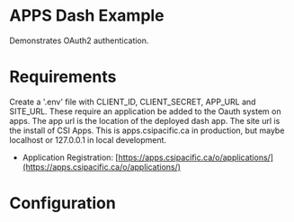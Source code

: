 # APPS Dash Example
Demonstrates OAuth2 authentication.

# Requirements

Create a '.env' file with CLIENT_ID, CLIENT_SECRET, APP_URL and SITE_URL. These require 
an application be added to the Oauth system on apps. The app url is the location of the
deployed dash app. The site url is the install of CSI Apps. This is apps.csipacific.ca in
production, but maybe localhost or 127.0.0.1 in local development.

* Application Registration: [https://apps.csipacific.ca/o/applications/](https://apps.csipacific.ca/o/applications/)

# Configuration

